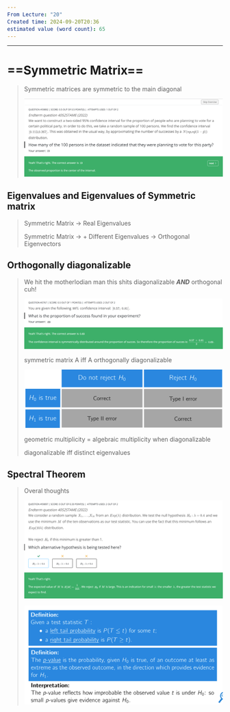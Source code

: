 ```yaml
---
From Lecture: "20"
Created time: 2024-09-20T20:36
estimated value (word count): 65
---
```

---
# ==Symmetric Matrix==

> Symmetric matrices are symmetric to the main diagonal
> 
> ![Untitled 93.png](../../../attachments/Untitled%2093.png)
## Eigenvalues and Eigenvalues of Symmetric matrix

> Symmetric Matrix → Real Eigenvalues  
>   
> Symmetric Matrix → + Different Eigenvalues → Orthogonal Eigenvectors  
## Orthogonally diagonalizable

> We hit the motherlodian man this shits diagonalizable _**AND**_ orthogonal cuh!
> 
> ![Untitled 94.png](../../../attachments/Untitled%2094.png)
> 
> symmetric matrix A iff A orthogonally diagonalizable
> 
> ![Untitled 95.png](../../../attachments/Untitled%2095.png)
> 
> geometric multiplicity = algebraic multiplicity when diagonalizable
> 
> diagonalizable iff distinct eigenvalues
## Spectral Theorem

> Overal thoughts  
>   
> 
> ![Untitled 96.png](../../../attachments/Untitled%2096.png)
> 
> ![Untitled 97.png](../../../attachments/Untitled%2097.png)